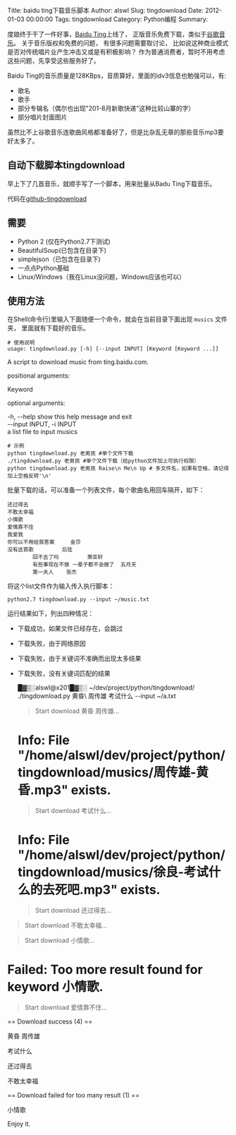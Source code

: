 Title: baidu ting下载音乐脚本
Author: alswl
Slug: tingdownload
Date: 2012-01-03 00:00:00
Tags: tingdownload
Category: Python编程
Summary: 

度娘终于干了一件好事，[Baidu Ting](http://ting.baidu.com)上线了，
正版音乐免费下载，类似于[谷歌音乐](http://www.google.cn/music)。 关于音乐版权和免费的问题， 有很多问题需要取讨论，
比如说这种商业模式是否对传统唱片业产生冲击又或是有积极影响？ 作为普通消费者，暂时不用考虑这些问题，先享受这些服务好了。

Baidu Ting的音乐质量是128KBps，音质算好，里面的idv3信息也勉强可以，有:

  * 歌名
  * 歌手
  * 部分专辑名（偶尔也出现"201-8月新歌快递"这种比较山寨的字）
  * 部分唱片封面图片

虽然比不上谷歌音乐连歌曲风格都准备好了，但是比杂乱无章的那些音乐mp3要好太多了。

## 自动下载脚本tingdownload

早上下了几首音乐，就顺手写了一个脚本，用来批量从Badu Ting下载音乐。

代码在[github-tingdownload](https://github.com/alswl/tingdownload)

## 需要

  * Python 2 (仅在Python2.7下测试)
  * BeautifulSoup(已包含在目录下)
  * simplejson（已包含在目录下)
  * 一点点Python基础
  * Linux/Windows（我在Linux没问题，Windows应该也可以）

## 使用方法

在Shell(命令行)里输入下面随便一个命令，就会在当前目录下面出现 `musics` 文件夹， 里面就有下载好的音乐。

    
    # 使用说明
    usage: tingdownload.py [-h] [--input INPUT] [Keyword [Keyword ...]]

A script to download music from ting.baidu.com.

positional arguments:

Keyword

optional arguments:

-h, --help show this help message and exit  
--input INPUT, -i INPUT  
a list file to input musics

    
    # 示例
    python tingdownload.py 老男孩 #单个文件下载
    ./tingdownload.py 老男孩 #单个文件下载（给python文件加上可执行权限）
    python tingdownload.py 老男孩 Raise\n Me\n Up # 多文件名，如果有空格，请记得加上空格反转'\n'

批量下载的话，可以准备一个列表文件，每个歌曲名用回车隔开，如下：

    
    还过得去
    不敢太幸福
    小情歌
    爱情靠不住
    我爱我
    你可以不用给我答案     金莎
    没有这首歌         后弦
            回不去了吗         萧亚轩
            有些事现在不做 一辈子都不会做了  五月天
            第一夫人    张杰

将这个list文件作为输入传入执行脚本：

    
    python2.7 tingdownload.py --input ~/music.txt

运行结果如下，列出四种情况：

  * 下载成功，如果文件已经存在，会跳过
  * 下载失败，由于网络原因
  * 下载失败，由于关键词不准确而出现太多结果
  * 下载失败，没有关键词匹配的结果
    
    █▓▒░alswl@x201█▓▒░ ~/dev/project/python/tingdownload/ ./tingdownload.py 黄昏\ 周传雄 考试什么 --input ~/a.txt
    > Start download 黄昏 周传雄...
    # Info: File "/home/alswl/dev/project/python/tingdownload/musics/周传雄-黄昏.mp3" exists.
    > Start download 考试什么...
    # Info: File "/home/alswl/dev/project/python/tingdownload/musics/徐良-考试什么的去死吧.mp3" exists.
    > Start download 还过得去...

> Start download 不敢太幸福...

> Start download 小情歌...

# Failed: Too more result found for keyword 小情歌.

> Start download 爱情靠不住...

== Download success (4) ==

黄昏 周传雄

考试什么

还过得去

不敢太幸福

== Download failed for too many result (1) ==

小情歌

Enjoy it.

